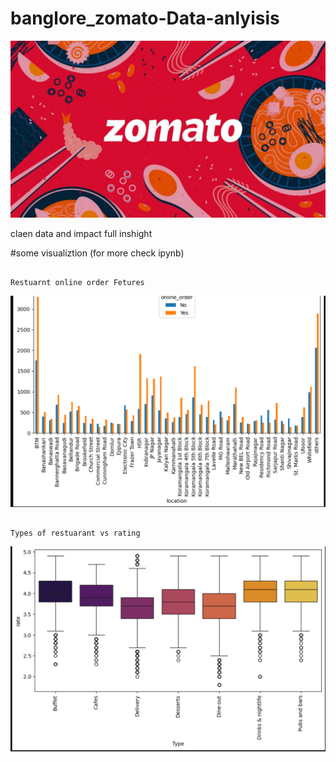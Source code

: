 # banglore_zomato-Data-anlyisis


![zomato logo](https://github.com/saurav190101/banglore_zomato-Data-anlyis/blob/main/buy-zomato-reviews-india-1024x576.jpg)


claen  data and impact full inshight

#some visualiztion (for more check ipynb)


																										Restuarnt online order Fetures

![Restuarnt online order Fetures](https://github.com/saurav190101/banglore_zomato-Data-anlyis/blob/main/Screenshot%202025-02-03%20132104.png)



																										Types of restuarant vs rating

![Types of restuarant vs rating](https://github.com/saurav190101/banglore_zomato-Data-anlyis/blob/main/Screenshot%202025-02-03%20131957.png)
